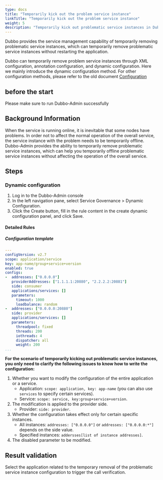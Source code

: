 ```yaml
---
type: docs
title: "Temporarily kick out the problem service instance"
linkTitle: "Temporarily kick out the problem service instance"
weight: 5
description: "Temporarily kick out problematic service instances in Dubbo-Admin"
---
```



Dubbo provides the service management capability of temporarily removing problematic service instances, which can temporarily remove problematic service instances without restarting the application.

Dubbo can temporarily remove problem service instances through XML configuration, annotation configuration, and dynamic configuration. Here we mainly introduce the dynamic configuration method. For other configuration methods, please refer to the old document [Configuration](/zh-cn/docsv2.7/user/configuration/)


## before the start

Please make sure to run Dubbo-Admin successfully

## Background Information

When the service is running online, it is inevitable that some nodes have problems. In order not to affect the normal operation of the overall service, the service instance with the problem needs to be temporarily offline. Dubbo-Admin provides the ability to temporarily remove problematic service instances, which can help you temporarily offline problematic service instances without affecting the operation of the overall service.



## Steps

### Dynamic configuration

1. Log in to the Dubbo-Admin console
2. In the left navigation pane, select Service Governance > Dynamic Configuration.
3. Click the Create button, fill in the rule content in the create dynamic configuration panel, and click Save.



#### Detailed Rules

##### Configuration template

```yaml
---
configVersion: v2.7
scope: application/service
key: app-name/group+service+version
enabled: true
configs:
-  addresses: ["0.0.0.0"]
   providerAddresses: ["1.1.1.1:20880", "2.2.2.2:20881"]
   side: consumer
   applications/services: []
   parameters:
     timeout: 1000
     loadbalance: random
-  addresses: ["0.0.0.0:20880"]
   side: provider
   applications/services: []
   parameters:
     threadpool: fixed
     threads: 200
     iothreads: 4
     dispatcher: all
     weight: 200
...
```

**For the scenario of temporarily kicking out problematic service instances, you only need to clarify the following issues to know how to write the configuration:**

1. Whether you want to modify the configuration of the entire application or a service.
   - Application: `scope: application, key: app-name` (you can also use `services` to specify certain services).
   - Service: `scope: service, key:group+service+version`.
2. The modification is applied to the provider side.
   - Provider: `side: provider`.
3. Whether the configuration takes effect only for certain specific instances.
   - All instances: `addresses: ["0.0.0.0"]` or `addresses: ["0.0.0.0:*"]` depends on the side value.
   - Specified instances: `addersses[list of instance addresses]`.
4. The disabled parameter to be modified.

## Result validation
Select the application related to the temporary removal of the problematic service instance configuration to trigger the call verification.